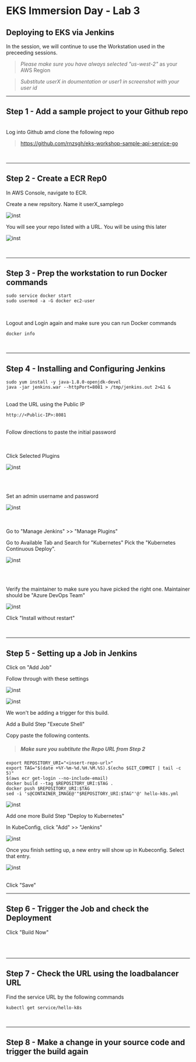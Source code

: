 
# EKS Immersion Day - Lab 3
## Deploying to EKS via Jenkins

In the session, we will continue to use the Workstation used in the preceeding sessions.

> *Please make sure you have always selected "us-west-2"* as your AWS Region

> *Substitute userX in doumentation or user1 in screenshot with your user id*


----
Step 1 - Add a sample project to your Github repo
----

<br/>
Log into Github amd clone the following repo

> https://github.com/rnzsgh/eks-workshop-sample-api-service-go


<br/>

----
Step 2 - Create a ECR Rep0
----

In AWS Console, navigate to ECR.

Create a new repsitory. Name it userX_samplego

![inst](https://github.com/nclouds/immersion-day-eks/blob/master/lab3/repo_create.png)

You will see your repo listed with a URL. You will be using this later

![inst](https://github.com/nclouds/immersion-day-eks/blob/master/lab3/ecr_repo.png)

<br/>

----
Step 3 - Prep the workstation to run Docker commands
----

```
sudo service docker start
sudo usermod -a -G docker ec2-user
```

<br/>

Logout and Login again and make sure you can run Docker commands

```
docker info
```

<br/>   

----
Step 4 - Installing and Configuring Jenkins
----

```
sudo yum install -y java-1.8.0-openjdk-devel
java -jar jenkins.war --httpPort=8081 > /tmp/jenkins.out 2>&1 &
```
<br/>
Load the URL using the Public IP

```
http://<Public-IP>:8081
```

<br/>
Follow directions to paste the initial password


<br/><br/>
Click Selected Plugins

![inst](https://github.com/nclouds/immersion-day-eks/blob/master/lab3/install_selected.png)

<br/><br/>

Set an admin username and password

![inst](https://github.com/nclouds/immersion-day-eks/blob/master/lab3/admin_user.png)


<br/><br/>
Go to "Manage Jenkins" >> "Manage Plugins"

Go to Available Tab and Search for "Kubernetes"
Pick the "Kubernetes Continuous Deploy". 

![inst](https://github.com/nclouds/immersion-day-eks/blob/master/lab3/search.png)

<br/><br/>

Verify the maintainer to make sure you have picked the right one. Maintainer should be "Azure DevOps Team"

![inst](https://github.com/nclouds/immersion-day-eks/blob/master/lab3/kub_plugin.png)

Click "Install without restart"

<br/>   

----
Step 5 - Setting up a Job in Jenkins
----

Click on "Add Job"

Follow through with these settings

![inst](https://github.com/nclouds/immersion-day-eks/blob/master/lab3/config.png)

![inst](https://github.com/nclouds/immersion-day-eks/blob/master/lab3/git.png)

We won't be adding a trigger for this build.

Add a Build Step "Execute Shell"

Copy paste the following contents. 
> ##### Make sure you subtitute the Repo URL from Step 2 

```
export REPOSITORY_URI="<insert-repo-url>"
export TAG="$(date +%Y-%m-%d.%H.%M.%S).$(echo $GIT_COMMIT | tail -c 5)"
$(aws ecr get-login --no-include-email)
docker build --tag $REPOSITORY_URI:$TAG .
docker push $REPOSITORY_URI:$TAG
sed -i 's@CONTAINER_IMAGE@'"$REPOSITORY_URI:$TAG"'@' hello-k8s.yml
```

![inst](https://github.com/nclouds/immersion-day-eks/blob/master/lab3/build_stage.png)

Add one more Build Step "Deploy to Kubernetes"


In KubeConfig, click "Add" >> "Jenkins"

![inst](https://github.com/nclouds/immersion-day-eks/blob/master/lab3/credentials.png)


Once you finish setting up, a new entry will show up in Kubeconfig. Select that entry.

![inst](https://github.com/nclouds/immersion-day-eks/blob/master/lab3/deploy_stage.png)


<br/>
Click "Save"

<br/>   

----
Step 6 - Trigger the Job and check the Deployment
----

Click "Build Now"


<br/><br/>

----
Step 7 - Check the URL using the loadbalancer URL
----

Find the service URL by the following commands

```
kubectl get service/hello-k8s
```

<br/>

----
Step 8 - Make a change in your source code and trigger the build again
----

